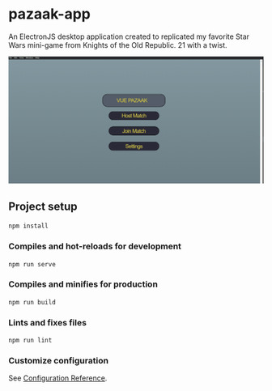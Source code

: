 # pazaak-app
An ElectronJS desktop application created to replicated my favorite Star Wars mini-game from Knights of the Old Republic. 21 with a twist. 

![Example](https://github.com/stynan27/PazaakApp/blob/master/PazaakExample.gif)

## Project setup
```
npm install
```

### Compiles and hot-reloads for development
```
npm run serve
```

### Compiles and minifies for production
```
npm run build
```

### Lints and fixes files
```
npm run lint
```

### Customize configuration
See [Configuration Reference](https://cli.vuejs.org/config/).
